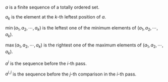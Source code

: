 $a$ is a finite sequence of a totally ordered set.

$a_{k}$ is the element at the $k$-th leftest position of $a$.

$\min \left( a_{1}, a_{2}, \cdots, a_{k} \right)$ is the leftest one of the minimum elements of $\left( a_{1}, a_{2}, \cdots, a_{k} \right)$.

$\max \left( a_{1}, a_{2}, \cdots, a_{k} \right)$ is the rightest one of the maximum elements of $\left( a_{1}, a_{2}, \cdots, a_{k} \right)$.

$a^{i}$ is the sequence before the $i$-th pass.

$a^{i, j}$ is the sequence before the $j$-th comparison in the $i$-th pass.